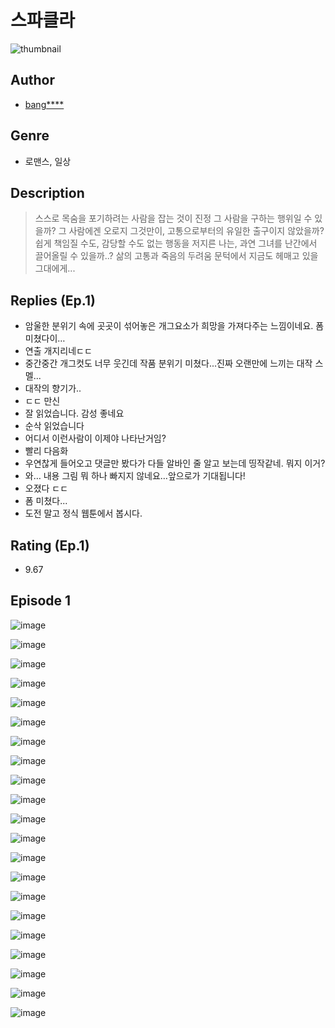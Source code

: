# 스파클라
![thumbnail](https://image-comic.pstatic.net/user_contents_data/challenge_comic/2023/05/24/363552/upload_3775251665439109733_480x623.jpeg)

## Author
- [bang****](https://comic.naver.com/artistTitle?id=363552)

## Genre
- 로맨스, 일상

## Description
> 스스로 목숨을 포기하려는 사람을 잡는 것이 진정 그 사람을 구하는 행위일 수 있을까? 그 사람에겐 오로지 그것만이, 고통으로부터의 유일한 출구이지 않았을까? 쉽게 책임질 수도, 감당할 수도 없는 행동을 저지른 나는, 과연 그녀를 난간에서 끌어올릴 수 있을까..? 삶의 고통과 죽음의 두려움 문턱에서 지금도 헤매고 있을 그대에게...

## Replies (Ep.1)
- 암울한 분위기 속에 곳곳이 섞어놓은 개그요소가 희망을 가져다주는 느낌이네요. 폼 미쳤다이…
- 연출 개지리네ㄷㄷ
- 중간중간 개그컷도 너무 웃긴데 작품 분위기 미쳤다...진짜 오랜만에 느끼는 대작 스멜...
- 대작의 향기가..
- ㄷㄷ 만신
- 잘 읽었습니다. 감성 좋네요
- 순삭 읽었습니다
- 어디서 이런사람이 이제야 나타난거임?
- 빨리 다음화
- 우연찮게 들어오고 댓글만 봤다가 다들 알바인 줄 알고 보는데 띵작같네. 뭐지 이거?
- 와… 내용 그림 뭐 하나 빠지지 않네요…앞으로가 기대됩니다!
- 오졌다 ㄷㄷ
- 폼 미쳤다...
- 도전 말고 정식 웹툰에서 봅시다.

## Rating (Ep.1)
- 9.67

## Episode 1
![image](https://image-comic.pstatic.net/user_contents_data/challenge_comic/2023/05/24/363552/upload_7234300763745628726.jpeg)

![image](https://image-comic.pstatic.net/user_contents_data/challenge_comic/2023/05/24/363552/upload_3977014059096826723.jpeg)

![image](https://image-comic.pstatic.net/user_contents_data/challenge_comic/2023/05/24/363552/upload_3617345113939849523.jpeg)

![image](https://image-comic.pstatic.net/user_contents_data/challenge_comic/2023/05/24/363552/upload_7005125131334924341.jpeg)

![image](https://image-comic.pstatic.net/user_contents_data/challenge_comic/2023/05/24/363552/upload_7161066700769158705.jpeg)

![image](https://image-comic.pstatic.net/user_contents_data/challenge_comic/2023/05/24/363552/upload_3702350532005933923.jpeg)

![image](https://image-comic.pstatic.net/user_contents_data/challenge_comic/2023/05/24/363552/upload_3690191037209653809.jpeg)

![image](https://image-comic.pstatic.net/user_contents_data/challenge_comic/2023/05/24/363552/upload_7077188227222823779.jpeg)

![image](https://image-comic.pstatic.net/user_contents_data/challenge_comic/2023/05/24/363552/upload_3991422038767395635.jpeg)

![image](https://image-comic.pstatic.net/user_contents_data/challenge_comic/2023/05/24/363552/upload_7293640298930070838.jpeg)

![image](https://image-comic.pstatic.net/user_contents_data/challenge_comic/2023/05/24/363552/upload_7148392621746119732.jpeg)

![image](https://image-comic.pstatic.net/user_contents_data/challenge_comic/2023/05/24/363552/upload_3775536249992067174.jpeg)

![image](https://image-comic.pstatic.net/user_contents_data/challenge_comic/2023/05/24/363552/upload_7221861958700066357.jpeg)

![image](https://image-comic.pstatic.net/user_contents_data/challenge_comic/2023/05/24/363552/upload_7077743507119956534.jpeg)

![image](https://image-comic.pstatic.net/user_contents_data/challenge_comic/2023/05/24/363552/upload_7004285314868524088.jpeg)

![image](https://image-comic.pstatic.net/user_contents_data/challenge_comic/2023/05/24/363552/upload_3991703732854534500.jpeg)

![image](https://image-comic.pstatic.net/user_contents_data/challenge_comic/2023/05/24/363552/upload_7017560835512230457.jpeg)

![image](https://image-comic.pstatic.net/user_contents_data/challenge_comic/2023/05/24/363552/upload_7292234234095690038.jpeg)

![image](https://image-comic.pstatic.net/user_contents_data/challenge_comic/2023/05/24/363552/upload_3616784372405057335.jpeg)

![image](https://image-comic.pstatic.net/user_contents_data/challenge_comic/2023/05/24/363552/upload_4122313619606156386.jpeg)

![image](https://image-comic.pstatic.net/user_contents_data/challenge_comic/2023/05/24/363552/upload_7076335229588760118.jpeg)
